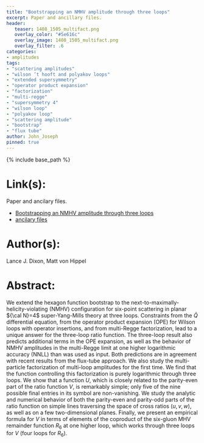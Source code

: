 ```yaml
---
title: "Bootstrapping an NMHV amplitude through three loops"
excerpt: Paper and ancillary files.
header:
   teaser: 1408_1505_multifact.png
   overlay_color: "#5e616c"
   overlay_image: 1408_1505_multifact.png
   overlay_filter: .6
categories:
- amplitudes
tags:
- "scattering amplitudes"
- "wilson ’t hooft and polyakov loops"
- "extended supersymmetry"
- "operator product expansion"
- "factorization"
- "multi-regge"
- "supersymmetry 4"
- "wilson loop"
- "polyakov loop"
- "scattering amplitude"
- "bootstrap"
- "flux tube"
author: John_Joseph
pinned: true
---
```

{% include base_path %}

# Link(s):
Paper and ancilary files.
  * [Bootstrapping an NMHV amplitude through three loops](https://arxiv.org/abs/1408.1505)
  * [ancilary files](https://arxiv.org/src/1408.1505/anc)

# Author(s):
Lance J. Dixon, Matt von Hippel

# Abstract:
We extend the hexagon function bootstrap to the next-to-maximally-helicity-violating (NMHV) configuration for six-point scattering in planar ${\cal N}=4$ super-Yang-Mills theory at three loops. Constraints from the $\bar{Q}$ differential equation, from the operator product expansion (OPE) for Wilson loops with operator insertions, and from multi-Regge factorization, lead to a unique answer for the three-loop ratio function. The three-loop result also predicts additional terms in the OPE expansion, as well as the behavior of NMHV amplitudes in the multi-Regge limit at one higher logarithmic accuracy (NNLL) than was used as input. Both predictions are in agreement with recent results from the flux-tube approach. We also study the multi-particle factorization of multi-loop amplitudes for the first time. We find that the function controlling this factorization is purely logarithmic through three loops. We show that a function $U$, which is closely related to the parity-even part of the ratio function $V$, is remarkably simple; only five of the nine possible final entries in its symbol are non-vanishing. We study the analytic and numerical behavior of both the parity-even and parity-odd parts of the ratio function on simple lines traversing the space of cross ratios $(u,v,w)$, as well as on a few two-dimensional planes. Finally, we present an empirical formula for $V$ in terms of elements of the coproduct of the six-gluon MHV remainder function $R_6$ at one higher loop, which works through three loops for $V$ (four loops for $R_6$).